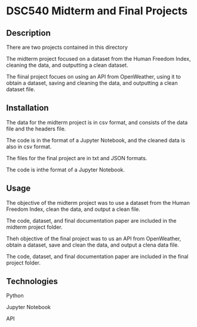 # DSC540 Midterm and Final Projects

## Description
There are two projects contained in this directory

The midterm project focused on a dataset from the Human Freedom Index, cleaning the data, and outputting a clean dataset.

The fiinal project focues on using an API from OpenWeather, using it to obtain a dataset, saving and cleaning the data, 
and outputting a clean dataset file.

## Installation
The data for the midterm project is in csv format, and consists of the data file and the headers file.

The code is in the format of a Jupyter Notebook, and the cleaned data is also in csv format.

The files for the final project are in txt and JSON formats.

The code is inthe format of a Jupyter Notebook.


## Usage

The objective of the midterm project was to use a dataset from the Human Freedom Index, clean the data, and output a clean file.

The code, dataset, and final documentation paper are included in the midterm project folder.

Theh objective of the final project was to us an API from OpenWeather, obtain a dataset, save and clean the data, and output a clena data file.

The code, dataset, and final documentation paper are included in the final project folder.

## Technologies
Python

Jupyter Notebook

API

